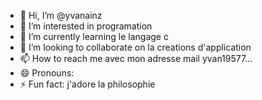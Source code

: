 - 👋 Hi, I’m @yvanainz
- 👀 I’m interested in  programation
- 🌱 I’m currently learning le langage c
- 💞️ I’m looking to collaborate on la creations d'application
- 📫 How to reach me avec mon adresse mail yvan19577... 
- 😄 Pronouns: 
- ⚡ Fun fact: j'adore la philosophie

<!---
yvanainz/yvanainz is a ✨ special ✨ repository because its `README.md` (this file) appears on your GitHub profile.
You can click the Preview link to take a look at your changes.
--->
